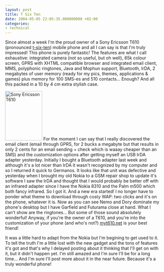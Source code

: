 ```yaml
---
layout: post
title: T Six Ten
date: 2004-05-05 22:05:35.000000000 +02:00
categories:
- technical
---
```

Since almost a week I'm the proud owner of a Sony Ericsson T610 (pronounced <a href="http://www.sonyericsson.com/t610/" title="The official site">t-six-ten</a>) mobile phone and all I can say is that I'm truly impressed! This phone is purely fantastic! The features are what I call exhaustive: integrated camera (not so useful, but oh well), 65k colour screen, GPRS with XHTML compatible browser and integrated email client, MMS, polyphonic ringtones, Java and Mophun support, Bluetooth, IrDA, 2 megabytes of user memory (ready for my pics, themes, applications & games) plus memory for 100 SMS-es and 510 contacts... Enough? And all this packed in a 10 by 4 cm extra stylish case.

<a href="https://content.rusiczki.net/blogpics/sony_ericsson_t610.php" onclick="window.open('https://content.rusiczki.net/blogpics/sony_ericsson_t610.php','popup','width=480,height=640,scrollbars=no,resizable=no,toolbar=no,directories=no,location=no,menubar=no,status=no,left=0,top=0'); return false"><img src="https://content.rusiczki.net/blogpics/sony_ericsson_t610-thumb.jpg" width="120" height="160" border="0" alt="Sony Ericsson T610" class="postimage" /></a> For the moment I can say that I really discovered the email client (email through GPRS, for 2 bucks a megabyte but that results in only 2 cents for an email sending + check which is waaay cheaper than an SMS) and the customization options after getting myself an USB IrDA adapter yesterday. Initially I bought a Bluetooth adapter last week and although it's a lot nicer than IrDA it wasn't recognized by my computer and so I returned it quick to Germanos. It looks like that unit was defective and yesterday when I brought my old Nokia to a GSM repair shop to update it's software I saw the IrDA and thought that I would probably be better off with an infrared adapter since I have the Nokia 8310 and the Palm m500 which both fancy infrared. So I got it. And a new era started! I no longer have to ponder what theme to download through costy WAP: two clicks and it's on the phone, whatever it is. Now as you can see Nemo and Dory dominate my phone's desktop but I have Garfield and Futurama close at hand. What I can't show are the ringtones... But some of those sound absolutely wonderful! Anyway, if you're the owner of a T610, and you're into the customization of your phone (and who's not?) <a href="http://www.myt610.net" title="THE site for the Ericsson T610 freak">myt610.net</a> is your best friend!

It was a little hard to adapt from the Nokia but I'm begining to get used to it. To tell the truth I'm a little lost with the new gadget and the tons of features it's got and that's why I delayed posting about it thinking that I'll get on with it, but it didn't happen yet. I'm still amazed and I'm sure I'll be for a long time... And I'm sure I'll post more about it in the near future. Because it's a truly wonderful phone!
